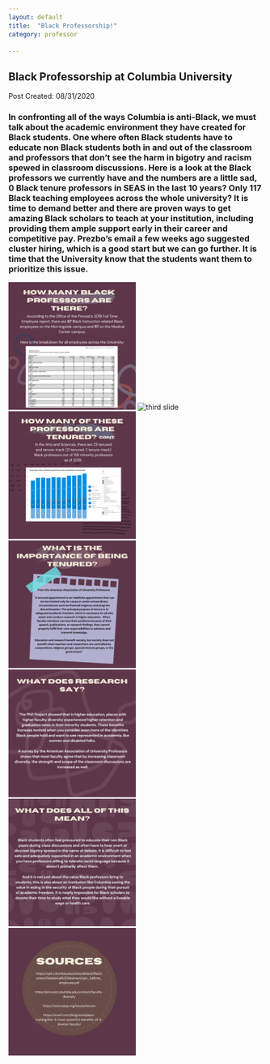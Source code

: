 ```yaml
---
layout: default
title:  "Black Professorship!"
category: professor

---
```

## Black Professorship at Columbia University

Post Created: 08/31/2020

### In confronting all of the ways Columbia is anti-Black, we must talk about the academic environment they have created for Black students. One where often Black students have to educate non Black students both in and out of the classroom and professors that don’t see the harm in bigotry and racism spewed in classroom discussions. Here is a look at the Black professors we currently have and the numbers are a little sad, 0 Black tenure professors in SEAS in the last 10 years? Only 117 Black teaching employees across the whole university? It is time to demand better and there are proven ways to get amazing Black scholars to teach at your institution, including providing them ample support early in their career and competitive pay. Prezbo’s email a few weeks ago suggested cluster hiring, which is a good start but we can go further. It is time that the University know that the students want them to prioritize this issue. 

<img src="../images/blackprofessorship/2.png" alt="second slide" class="center" style="margin-left: auto; margin-right: auto; width: 50%;">
<img src=".../images/blackprofessorship/3.png" alt="third slide" class="center" style="margin-left: auto; margin-right: auto; width: 50%;">
<img src="../images/blackprofessorship/4.png" alt="fourth slide" class="center" style="margin-left: auto; margin-right: auto; width: 50%;">
<img src="../images/blackprofessorship/5.png" alt="fifth slide" class="center" style="margin-left: auto; margin-right: auto; width: 50%;">
<img src="../images/blackprofessorship/6.png" alt="sixth slide" class="center" style="margin-left: auto; margin-right: auto; width: 50%;">
<img src="../images/blackprofessorship/7.png" alt="seventh slide" class="center" style="margin-left: auto; margin-right: auto; width: 50%;">
<img src="../images/blackprofessorship/8.png" alt="eigth slide" class="center" style="margin-left: auto; margin-right: auto; width: 50%;">


